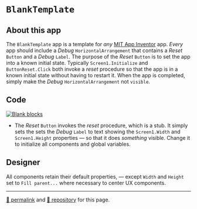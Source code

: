 # `BlankTemplate`

## About this app

The `BlankTemplate` app is a template for *any* [MIT App Inventor]() app. *Every* app should include a *Debug* `HorizontalArrangement` that contains a *Reset* `Button` and a *Debug* `Label`. The purpose of the *Reset* `Button` is to set the app into a known initial state. Typically `Screen1.Initialize` and `ButtonReset.Click` both invoke a *reset* procedure so that the app is in a known initial state without having to restart it. When the app is completed, simply make the *Debug* `HorizontalArrangement` not `visible`.

## Code

[![Blank blocks](./Blank.png)](https://github.com/psb-david-petty/mit-app-inventor/blob/master/Blank/Blank.png)

- The *Reset* `Button` invokes the *reset* procedure, which is a stub. It simply sets the sets the *Debug* `Label` to text showing the `Screen1.Width` and `Screen1.Height` properties &mdash; so that it does *something* visible. Change it to initialize all components and global variables.

## Designer

All components retain their default properties, &mdash; except `Width` and `Height` set to `Fill parent...` where necessary to center UX components.

<hr>

[&#128279; permalink](https://psb-david-petty.github.io/mit-app-inventor/Blank/) and [&#128297; repository](https://github.com/psb-david-petty/mit-app-inventor/tree/master/Blank) for this page.
